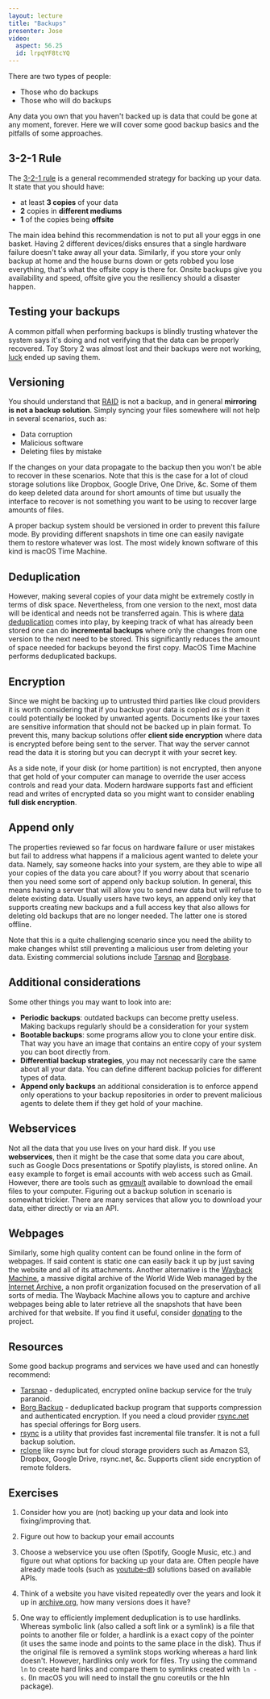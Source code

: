 ```yaml
---
layout: lecture
title: "Backups"
presenter: Jose
video:
  aspect: 56.25
  id: lrpqYF8tcYQ
---
```


There are two types of people:

- Those who do backups
- Those who will do backups

Any data you own that you haven't backed up is data that could be gone at any moment, forever. Here we will cover some good backup basics and the pitfalls of some approaches.

## 3-2-1 Rule

The [3-2-1 rule](https://www.us-cert.gov/sites/default/files/publications/data_backup_options.pdf) is a general recommended strategy for backing up your data. It state that you should have:

- at least **3 copies** of your data
- **2** copies in **different mediums**
- **1** of the copies being **offsite**

The main idea behind this recommendation is not to put all your eggs in one basket. Having 2 different devices/disks ensures that a single hardware failure doesn't take away all your data. Similarly, if you store your only backup at home and the house burns down or gets robbed you lose everything, that's what the offsite copy is there for. Onsite backups give you availability and speed, offsite give you the resiliency should a disaster happen.

## Testing your backups

A common pitfall when performing backups is blindly trusting whatever the system says it's doing and not verifying that the data can be properly recovered. Toy Story 2 was almost lost and their backups were not working, [luck](https://www.youtube.com/watch?v=8dhp_20j0Ys) ended up saving them.

## Versioning

You should understand that [RAID](https://en.wikipedia.org/wiki/RAID) is not a backup, and in general **mirroring is not a backup solution**. Simply syncing your files somewhere will not help in several scenarios, such as:

- Data corruption
- Malicious software
- Deleting files by mistake

If the changes on your data propagate to the backup then you won't be able to recover in these scenarios. Note that this is the case for a lot of cloud storage solutions like Dropbox, Google Drive, One Drive, &c. Some of them do keep deleted data around for short amounts of time but usually the interface to recover is not something you want to be using to recover large amounts of files.

A proper backup system should be versioned in order to prevent this failure mode. By providing different snapshots in time one can easily navigate them to restore whatever was lost. The most widely known software of this kind is macOS Time Machine.

## Deduplication

However, making several copies of your data might be extremely costly in terms of disk space. Nevertheless, from one version to the next, most data will be identical and needs not be transferred again. This is where [data deduplication](https://en.wikipedia.org/wiki/Data_deduplication) comes into play, by keeping track of what has already been stored one can do **incremental backups** where only the changes from one version to the next need to be stored. This significantly reduces the amount of space needed for backups beyond the first copy. MacOS Time Machine performs deduplicated backups.

## Encryption

Since we might be backing up to untrusted third parties like cloud providers it is worth considering that if you backup your data is copied *as is* then it could potentially be looked by unwanted agents. Documents like your taxes are sensitive information that should not be backed up in plain format. To prevent this, many backup solutions offer **client side encryption** where data is encrypted before being sent to the server. That way the server cannot read the data it is storing but you can decrypt it with your secret key.

As a side note, if your disk (or home partition) is not encrypted, then anyone that get hold of your computer can manage to override the user access controls and read your data. Modern hardware supports fast and efficient read and writes of encrypted data so you might want to consider enabling **full disk encryption**.


## Append only

The properties reviewed so far focus on hardware failure or user mistakes but fail to address what happens if a malicious agent wanted to delete your data. Namely, say someone hacks into your system, are they able to wipe all your copies of the data you care about? If you worry about that scenario then you need some sort of append only backup solution. In general, this means having a server that will allow you to send new data but will refuse to delete existing data. Usually users have two keys, an append only key that supports  creating new backups and a full access key that also allows for deleting old backups that are no longer needed. The latter one is stored offline.

Note that this is a quite challenging scenario since you need the ability to make changes whilst still preventing a malicious user from deleting your data. Existing commercial solutions include [Tarsnap](https://www.tarsnap.com/) and [Borgbase](https://www.borgbase.com/).


## Additional considerations

Some other things you may want to look into are:

- **Periodic backups**: outdated backups can become pretty useless. Making backups regularly should be a consideration for your system
- **Bootable backups**: some programs allow you to clone your entire disk. That way you have an image that contains an entire copy of your system you can boot directly from.
- **Differential backup strategies**, you may not necessarily care the same about all your data. You can define different backup policies for different types of data.
- **Append only backups** an additional consideration is to enforce append only operations to your backup repositories in order to prevent malicious agents to delete them if they get hold of your machine.


## Webservices

Not all the data that you use lives on your hard disk. If you use **webservices**, then it might be the case that some data you care about, such as Google Docs presentations or Spotify playlists, is stored online. An easy example to forget is email accounts with web access such as Gmail. However, there are tools such as [gmvault](https://github.com/gaubert/gmvault) available to download the email files to your computer. Figuring out a backup solution in scenario is somewhat trickier. There are many services that allow you to download your data, either directly or via an API.


## Webpages

Similarly, some high quality content can be found online in the form of webpages. If said content is static one can easily back it up by just saving the website and all of its attachments. Another alternative is the [Wayback Machine](https://archive.org/web/), a massive digital archive of the World Wide Web managed by the [Internet Archive](https://archive.org/), a non profit organization focused on the preservation of all sorts of media. The Wayback Machine allows you to capture and archive webpages being able to later retrieve all the snapshots that have been archived for that website. If you find it useful, consider [donating](https://archive.org/donate/) to the project.


## Resources

Some good backup programs and services we have used and can honestly recommend:

- [Tarsnap](https://www.tarsnap.com/) - deduplicated, encrypted online backup service for the truly paranoid.
- [Borg Backup](https://borgbackup.readthedocs.io) - deduplicated backup program that supports compression and authenticated encryption. If you need a cloud provider [rsync.net](https://www.rsync.net/products/borg.html) has special offerings for Borg users.
- [rsync](https://rsync.samba.org/) is a utility that provides fast incremental file transfer. It is not a full backup solution.
- [rclone](https://rclone.org/) like rsync but for cloud storage providers such as Amazon S3, Dropbox, Google Drive, rsync.net, &c. Supports client side encryption of remote folders.

## Exercises

1. Consider how you are (not) backing up your data and look into fixing/improving that.

1. Figure out how to backup your email accounts

1. Choose a webservice you use often (Spotify, Google Music, etc.) and figure out what options for backing up your data are. Often people have already made tools (such as [youtube-dl](https://github.com/rg3/youtube-dl)) solutions based on available APIs.

1. Think of a website you have visited repeatedly over the years and look it up in [archive.org](https://archive.org/web/), how many versions does it have?

1. One way to efficiently implement deduplication is to use hardlinks. Whereas symbolic link (also called a soft link or a symlink) is a file that points to another file or folder, a hardlink is a exact copy of the pointer (it uses the same inode and points to the same place in the disk). Thus if the original file is removed a symlink stops working whereas a hard link doesn't. However, hardlinks only work for files. Try using the command `ln` to create hard links and compare them to symlinks created with `ln -s`. (In macOS you will need to install the gnu coreutils or the hln package).
